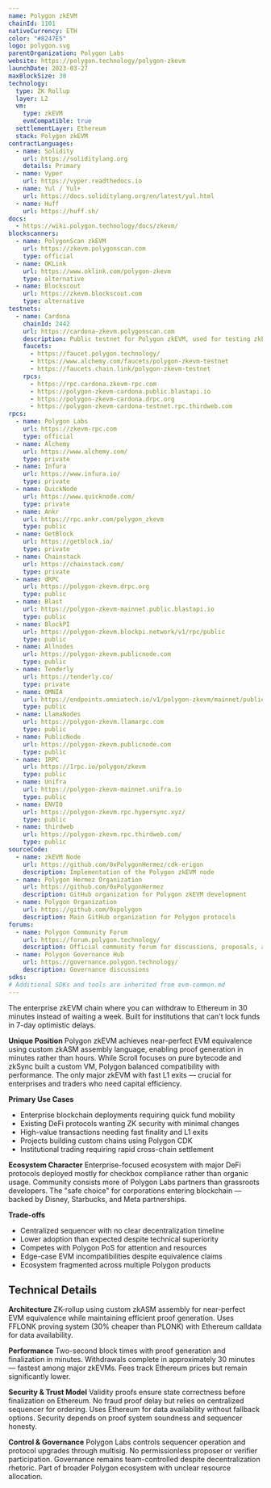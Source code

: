 ```yaml
---
name: Polygon zkEVM
chainId: 1101
nativeCurrency: ETH
color: "#8247E5"
logo: polygon.svg
parentOrganization: Polygon Labs
website: https://polygon.technology/polygon-zkevm
launchDate: 2023-03-27
maxBlockSize: 30
technology:
  type: ZK Rollup
  layer: L2
  vm:
    type: zkEVM
    evmCompatible: true
  settlementLayer: Ethereum
  stack: Polygon zkEVM
contractLanguages:
  - name: Solidity
    url: https://soliditylang.org
    details: Primary
  - name: Vyper
    url: https://vyper.readthedocs.io
  - name: Yul / Yul+
    url: https://docs.soliditylang.org/en/latest/yul.html
  - name: Huff
    url: https://huff.sh/
docs:
  - https://wiki.polygon.technology/docs/zkevm/
blockscanners:
  - name: PolygonScan zkEVM
    url: https://zkevm.polygonscan.com
    type: official
  - name: OKLink
    url: https://www.oklink.com/polygon-zkevm
    type: alternative
  - name: Blockscout
    url: https://zkevm.blockscout.com
    type: alternative
testnets:
  - name: Cardona
    chainId: 2442
    url: https://cardona-zkevm.polygonscan.com
    description: Public testnet for Polygon zkEVM, used for testing zkEVM smart contracts and dApps before mainnet deployment.
    faucets:
      - https://faucet.polygon.technology/
      - https://www.alchemy.com/faucets/polygon-zkevm-testnet
      - https://faucets.chain.link/polygon-zkevm-testnet
    rpcs:
      - https://rpc.cardona.zkevm-rpc.com
      - https://polygon-zkevm-cardona.public.blastapi.io
      - https://polygon-zkevm-cardona.drpc.org
      - https://polygon-zkevm-cardona-testnet.rpc.thirdweb.com
rpcs:
  - name: Polygon Labs
    url: https://zkevm-rpc.com
    type: official
  - name: Alchemy
    url: https://www.alchemy.com/
    type: private
  - name: Infura
    url: https://www.infura.io/
    type: private
  - name: QuickNode
    url: https://www.quicknode.com/
    type: private
  - name: Ankr
    url: https://rpc.ankr.com/polygon_zkevm
    type: public
  - name: GetBlock
    url: https://getblock.io/
    type: private
  - name: Chainstack
    url: https://chainstack.com/
    type: private
  - name: dRPC
    url: https://polygon-zkevm.drpc.org
    type: public
  - name: Blast
    url: https://polygon-zkevm-mainnet.public.blastapi.io
    type: public
  - name: BlockPI
    url: https://polygon-zkevm.blockpi.network/v1/rpc/public
    type: public
  - name: Allnodes
    url: https://polygon-zkevm.publicnode.com
    type: public
  - name: Tenderly
    url: https://tenderly.co/
    type: private
  - name: OMNIA
    url: https://endpoints.omniatech.io/v1/polygon-zkevm/mainnet/public
    type: public
  - name: LlamaNodes
    url: https://polygon-zkevm.llamarpc.com
    type: public
  - name: PublicNode
    url: https://polygon-zkevm.publicnode.com
    type: public
  - name: 1RPC
    url: https://1rpc.io/polygon/zkevm
    type: public
  - name: Unifra
    url: https://polygon-zkevm-mainnet.unifra.io
    type: public
  - name: ENVIO
    url: https://polygon-zkevm.rpc.hypersync.xyz/
    type: public
  - name: thirdweb
    url: https://polygon-zkevm.rpc.thirdweb.com/
    type: public
sourceCode:
  - name: zkEVM Node
    url: https://github.com/0xPolygonHermez/cdk-erigon
    description: Implementation of the Polygon zkEVM node
  - name: Polygon Hermez Organization
    url: https://github.com/0xPolygonHermez
    description: GitHub organization for Polygon zkEVM development
  - name: Polygon Organization
    url: https://github.com/0xpolygon
    description: Main GitHub organization for Polygon protocols
forums:
  - name: Polygon Community Forum
    url: https://forum.polygon.technology/
    description: Official community forum for discussions, proposals, and support
  - name: Polygon Governance Hub
    url: https://governance.polygon.technology/
    description: Governance discussions
sdks:
# Additional SDKs and tools are inherited from evm-common.md
---
```


The enterprise zkEVM chain where you can withdraw to Ethereum in 30 minutes instead of waiting a week. Built for institutions that can't lock funds in 7-day optimistic delays.

**Unique Position**
Polygon zkEVM achieves near-perfect EVM equivalence using custom zkASM assembly language, enabling proof generation in minutes rather than hours. While Scroll focuses on pure bytecode and zkSync built a custom VM, Polygon balanced compatibility with performance. The only major zkEVM with fast L1 exits — crucial for enterprises and traders who need capital efficiency.

**Primary Use Cases**

- Enterprise blockchain deployments requiring quick fund mobility
- Existing DeFi protocols wanting ZK security with minimal changes
- High-value transactions needing fast finality and L1 exits
- Projects building custom chains using Polygon CDK
- Institutional trading requiring rapid cross-chain settlement

**Ecosystem Character**
Enterprise-focused ecosystem with major DeFi protocols deployed mostly for checkbox compliance rather than organic usage. Community consists more of Polygon Labs partners than grassroots developers. The "safe choice" for corporations entering blockchain — backed by Disney, Starbucks, and Meta partnerships.

**Trade-offs**

- Centralized sequencer with no clear decentralization timeline
- Lower adoption than expected despite technical superiority
- Competes with Polygon PoS for attention and resources
- Edge-case EVM incompatibilities despite equivalence claims
- Ecosystem fragmented across multiple Polygon products

## Technical Details

**Architecture**
ZK-rollup using custom zkASM assembly for near-perfect EVM equivalence while maintaining efficient proof generation. Uses FFLONK proving system (30% cheaper than PLONK) with Ethereum calldata for data availability.

**Performance**
Two-second block times with proof generation and finalization in minutes. Withdrawals complete in approximately 30 minutes — fastest among major zkEVMs. Fees track Ethereum prices but remain significantly lower.

**Security & Trust Model**
Validity proofs ensure state correctness before finalization on Ethereum. No fraud proof delay but relies on centralized sequencer for ordering. Uses Ethereum for data availability without fallback options. Security depends on proof system soundness and sequencer honesty.

**Control & Governance**
Polygon Labs controls sequencer operation and protocol upgrades through multisig. No permissionless proposer or verifier participation. Governance remains team-controlled despite decentralization rhetoric. Part of broader Polygon ecosystem with unclear resource allocation.
